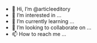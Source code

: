 - 👋 Hi, I’m @articleeditory
- 👀 I’m interested in ...
- 🌱 I’m currently learning ...
- 💞️ I’m looking to collaborate on ...
- 📫 How to reach me ...

<!---
articleeditory/articleeditory is a ✨ special ✨ repository because its `README.md` (this file) appears on your GitHub profile.
You can click the Preview link to take a look at your changes.
--->
